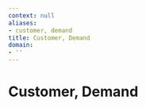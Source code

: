 ```yaml
---
context: null
aliases:
- customer, demand
title: Customer, Demand
domain:
- ''
---
```


# Customer, Demand
